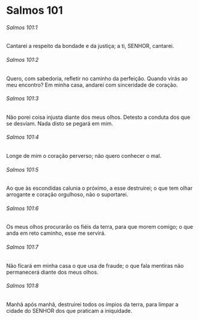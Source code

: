 # Salmos 101

###### Salmos 101:1

Cantarei a respeito da bondade e da justiça; a ti, SENHOR, cantarei.

###### Salmos 101:2

Quero, com sabedoria, refletir no caminho da perfeição. Quando virás ao meu encontro? Em minha casa, andarei com sinceridade de coração.

###### Salmos 101:3

Não porei coisa injusta diante dos meus olhos. Detesto a conduta dos que se desviam. Nada disto se pegará em mim.

###### Salmos 101:4

Longe de mim o coração perverso; não quero conhecer o mal.

###### Salmos 101:5

Ao que às escondidas calunia o próximo, a esse destruirei; o que tem olhar arrogante e coração orgulhoso, não o suportarei.

###### Salmos 101:6

Os meus olhos procurarão os fiéis da terra, para que morem comigo; o que anda em reto caminho, esse me servirá.

###### Salmos 101:7

Não ficará em minha casa o que usa de fraude; o que fala mentiras não permanecerá diante dos meus olhos.

###### Salmos 101:8

Manhã após manhã, destruirei todos os ímpios da terra, para limpar a cidade do SENHOR dos que praticam a iniquidade.

